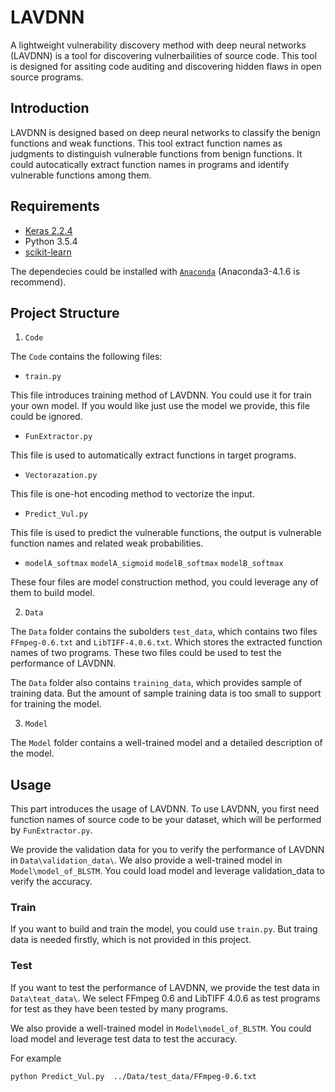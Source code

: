 

# LAVDNN

A lightweight vulnerability discovery method with deep neural networks (LAVDNN) is a tool for discovering vulnerbailities of source code. This tool is designed for assiting code auditing and discovering hidden flaws in open source programs.

## Introduction

LAVDNN is designed based on deep neural networks to classify the benign functions and weak functions. This tool extract function names as judgments to distinguish vulnerable functions from benign functions. It could autocatically extract function names in programs and identify vulnerable functions among them.

## Requirements

- [Keras 2.2.4](https://github.com/keras-team/keras/tree/master/keras)
- Python 3.5.4
- [scikit-learn](https://scikit-learn.org/stable/)

The dependecies could be installed with [`Anaconda`](https://www.anaconda.com/distribution/) (Anaconda3-4.1.6 is recommend). 


## Project Structure

1.  `Code`

The `Code` contains the following files:

   - `train.py`
   
This file introduces training method of LAVDNN. You could use it for train your own model. If you would like just use the model we provide, this file could be ignored.
   - `FunExtractor.py`
    
This file is used to automatically extract functions in target programs.
   - `Vectorazation.py`
   
This file is one-hot encoding method to vectorize the input.
   - `Predict_Vul.py`

This file is used to predict the vulnerable functions, the output is vulnerable function names and related weak probabilities.
   - `modelA_softmax`  `modelA_sigmoid` `modelB_softmax` `modelB_softmax`

These four files are model construction method,  you could leverage any of them to build model. 

2. `Data`

The `Data` folder contains the subolders `test_data`, which contains two files `FFmpeg-0.6.txt` and `LibTIFF-4.0.6.txt`. Which stores the extracted function names of two programs. These two files could be used to test the performance of LAVDNN.

The  `Data` folder also contains `training_data`, which provides sample of training data. But the amount of sample training data is too small to support for training the model. 

3. `Model`

The `Model` folder contains a well-trained model and a detailed description of the model. 

## Usage

This part introduces the usage of LAVDNN. To use LAVDNN, you first need function names of source code to be your dataset, which will be performed by `FunExtractor.py`. 

We provide the validation data for you to verify the performance of LAVDNN in `Data\validation_data\`. We also provide a well-trained model in `Model\model_of_BLSTM`. You could load model and leverage validation_data to verify the accuracy.

### Train 

If you want to build and train the model, you could use `train.py`. But traing data is needed firstly, which is not provided in this project.

### Test

If you want to test the performance of LAVDNN, we provide the test data in `Data\teat_data\`. We select FFmpeg 0.6 and LibTIFF 4.0.6 as test programs for test as they have been tested by many programs. 

We also provide a well-trained model in `Model\model_of_BLSTM`. You could load model and leverage test data to test the accuracy.

For example

```
python Predict_Vul.py  ../Data/test_data/FFmpeg-0.6.txt
```
